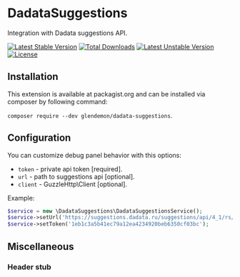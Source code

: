 DadataSuggestions
=================

Integration with Dadata suggestions API.

[![Latest Stable Version](https://poser.pugx.org/glendemon/dadata-suggestions/v/stable)](https://packagist.org/packages/glendemon/dadata-suggestions)
[![Total Downloads](https://poser.pugx.org/glendemon/dadata-suggestions/downloads)](https://packagist.org/packages/glendemon/dadata-suggestions)
[![Latest Unstable Version](https://poser.pugx.org/glendemon/dadata-suggestions/v/unstable)](https://packagist.org/packages/glendemon/dadata-suggestions)
[![License](https://poser.pugx.org/glendemon/dadata-suggestions/license)](https://packagist.org/packages/glendemon/dadata-suggestions)

Installation
-------------

This extension is available at packagist.org and can be installed via composer by following command:

`composer require --dev glendemon/dadata-suggestions`.

Configuration
---------

You can customize debug panel behavior with this options:

- `token` - private api token [required].
- `url` - path to suggestions api [optional].
- `client` - GuzzleHttp\Client [optional].

Example:

```php
$service = new \DadataSuggestions\DadataSuggestionsService();
$service->setUrl('https://suggestions.dadata.ru/suggestions/api/4_1/rs/suggest/');
$service->setToken('1eb1c3a5b41ec79a12ea4234920beb6350cf03bc');
```

Miscellaneous
----------------

### Header stub
